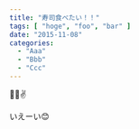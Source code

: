 ```yaml
---
title: "寿司食べたい！！"
tags: [ "hoge", "foo", "bar" ]
date: "2015-11-08"
categories:
  - "Aaa"
  - "Bbb"
  - "Ccc"
---
```


🍣🍺✌️

いえーい😊